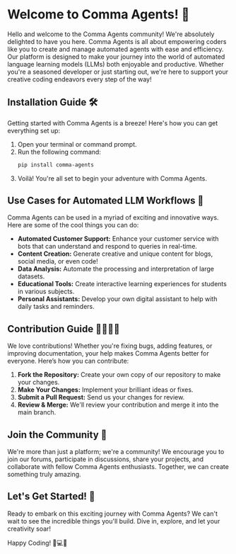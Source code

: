 # Welcome to Comma Agents! 🌟

Hello and welcome to the Comma Agents community! We're absolutely delighted to have you here. Comma Agents is all about empowering coders like you to create and manage automated agents with ease and efficiency. Our platform is designed to make your journey into the world of automated language learning models (LLMs) both enjoyable and productive. Whether you're a seasoned developer or just starting out, we're here to support your creative coding endeavors every step of the way!

## Installation Guide 🛠️

Getting started with Comma Agents is a breeze! Here's how you can get everything set up:

1. Open your terminal or command prompt.
2. Run the following command:
   ```bash
   pip install comma-agents
   ```
3. Voilà! You're all set to begin your adventure with Comma Agents.

## Use Cases for Automated LLM Workflows 🚀

Comma Agents can be used in a myriad of exciting and innovative ways. Here are some of the cool things you can do:

- **Automated Customer Support:** Enhance your customer service with bots that can understand and respond to queries in real-time.
- **Content Creation:** Generate creative and unique content for blogs, social media, or even code!
- **Data Analysis:** Automate the processing and interpretation of large datasets.
- **Educational Tools:** Create interactive learning experiences for students in various subjects.
- **Personal Assistants:** Develop your own digital assistant to help with daily tasks and reminders.

## Contribution Guide 👨‍💻👩‍💻

We love contributions! Whether you're fixing bugs, adding features, or improving documentation, your help makes Comma Agents better for everyone. Here’s how you can contribute:

1. **Fork the Repository:** Create your own copy of our repository to make your changes.
2. **Make Your Changes:** Implement your brilliant ideas or fixes.
3. **Submit a Pull Request:** Send us your changes for review.
4. **Review & Merge:** We'll review your contribution and merge it into the main branch.

## Join the Community 🤝

We're more than just a platform; we're a community! We encourage you to join our forums, participate in discussions, share your projects, and collaborate with fellow Comma Agents enthusiasts. Together, we can create something truly amazing.

## Let's Get Started! 🎉

Ready to embark on this exciting journey with Comma Agents? We can't wait to see the incredible things you'll build. Dive in, explore, and let your creativity soar!

Happy Coding! 🚀💻🤖
